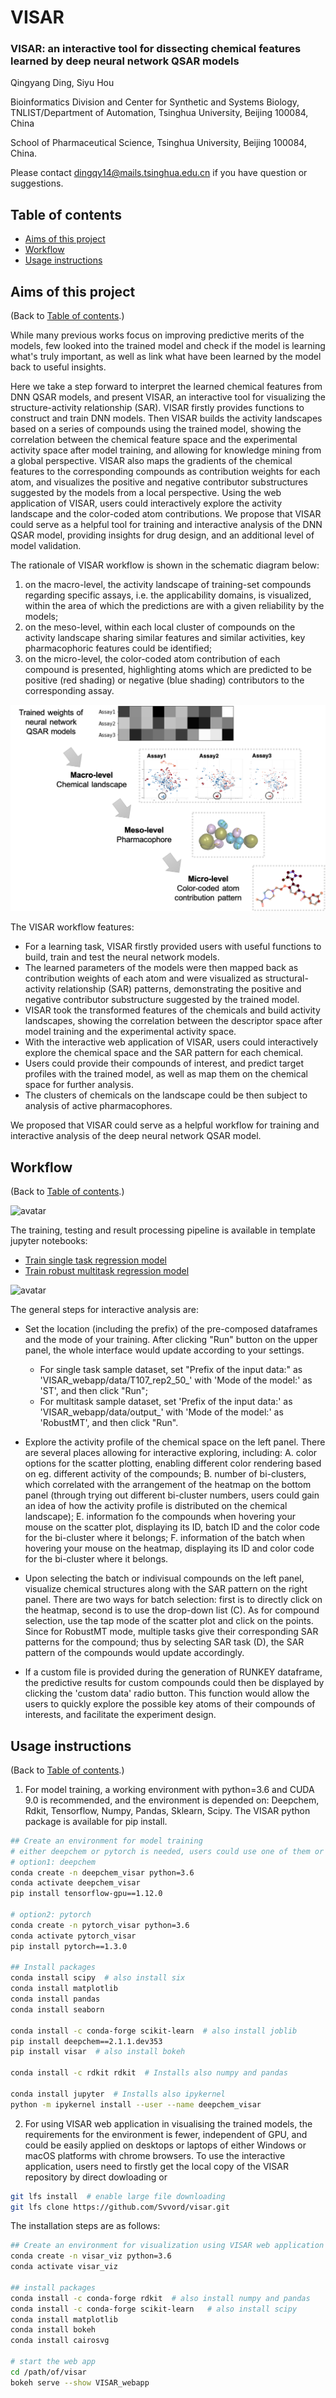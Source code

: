 # VISAR

### VISAR: an interactive tool for dissecting chemical features learned by deep neural network QSAR models

Qingyang Ding, Siyu Hou

Bioinformatics Division and Center for Synthetic and Systems Biology, TNLIST/Department of Automation, Tsinghua University, Beijing 100084, China

School of Pharmaceutical Science, Tsinghua University, Beijing 100084,
China.

Please contact dingqy14@mails.tsinghua.edu.cn if you have question or suggestions.

## Table of contents  
* [Aims of this project](#aims-of-this-project)
* [Workflow](#workflow)
* [Usage instructions](#usage-instructions)

## Aims of this project

(Back to [Table of contents](#table-of-contents).)

While many previous works focus on improving predictive merits of the models, few looked into the trained model and check if the model is learning what's truly important, as well as link what have been learned by the model back to useful insights.

Here we take a step forward to interpret the learned chemical features from DNN QSAR models, and present VISAR, an interactive tool for visualizing the structure-activity
relationship (SAR). VISAR firstly provides functions to construct and train DNN models. Then VISAR builds the activity landscapes based on a series of compounds using the trained model, showing the correlation between the chemical feature space and the experimental activity space after model training, and allowing for knowledge mining from a global perspective. VISAR also maps the gradients of the chemical features to the corresponding compounds as contribution weights for each atom, and visualizes the positive and negative contributor substructures suggested by the models from a local perspective. 
Using the web application of VISAR, users could interactively explore the activity landscape and the color-coded atom contributions. 
We propose that VISAR could serve as a helpful tool for training and interactive analysis of the DNN QSAR model, providing insights for drug design, and an additional level of model validation.

The rationale of VISAR workflow is shown in the schematic diagram below:

1) on the macro-level, the activity landscape of training-set compounds regarding specific assays, i.e. the applicability domains, is visualized, within the area of which the
predictions are with a given reliability by the models; 
2) on the meso-level, within each local cluster of compounds on the activity landscape sharing similar features and similar activities, key pharmacophoric features could be identified; 
3) on the micro-level, the color-coded atom contribution of each compound is presented, highlighting atoms which are predicted to be positive (red shading) or negative (blue shading) contributors to the corresponding assay.

![avatar](rationale_new.png)

The VISAR workflow features:
- For a learning task, VISAR firstly provided users with useful functions to build, train and test the neural network models.
- The learned parameters of the models were then mapped back as contribution weights of each atom and were visualized as structural-activity relationship (SAR) patterns, demonstrating the positive and negative contributor substructure suggested by the trained model.
- VISAR took the transformed features of the chemicals and build activity landscapes, showing the correlation between the descriptor space after model training and the experimental activity space.
- With the interactive web application of VISAR, users could interactively explore the chemical space and the SAR pattern for each chemical.
- Users could provide their compounds of interest, and predict target profiles with the trained model, as well as map them on the chemical space for further analysis.
- The clusters of chemicals on the landscape could be then subject to analysis of active pharmacophores.

We proposed that VISAR could serve as a helpful workflow for training and interactive analysis of the deep neural network QSAR model.

## Workflow

(Back to [Table of contents](#table-of-contents).)

![avatar](workflow.png)

The training, testing and result processing pipeline is available in template jupyter notebooks:

- [Train single task regression model](https://github.com/Svvord/visar/blob/master/Template%20--%20single%20task%20regressor%20training%20and%20analysis.ipynb)
- [Train robust multitask regression model](https://github.com/Svvord/visar/blob/master/Template%20--%20multi-task%20model%20training%20and%20analysis.ipynb)

![avatar](webapp_demo.png)

The general steps for interactive analysis are:
- Set the location (including the prefix) of the pre-composed dataframes and the mode of your training. After clicking "Run" button on the upper panel, the whole interface would update according to your settings.
	- For single task sample dataset, set "Prefix of the input data:" as 'VISAR_webapp/data/T107_rep2_50_' with 'Mode of the model:' as 'ST', and then click "Run";
	- For multitask sample dataset, set 'Prefix of the input data:' as 'VISAR_webapp/data/output_' with 'Mode of the model:' as 'RobustMT', and then click "Run".

- Explore the activity profile of the chemical space on the left panel.
There are several places allowing for interactive exploring, including: A. color options for the scatter plotting, enabling different color rendering based on eg. different activity of the compounds; B. number of bi-clusters, which correlated with the arrangement of the heatmap on the bottom panel (through trying out different bi-cluster numbers, users could gain an idea of how the activity profile is distributed on the chemical landscape); E. information fo the compounds when hovering your mouse on the scatter plot, displaying its ID, batch ID and the color code for the bi-cluster where it belongs; F. information of the batch when hovering your mouse on the heatmap, displaying its ID and color code for the bi-cluster where it belongs.

- Upon selecting the batch or indivisual compounds on the left panel, visualize chemical structures along with the SAR pattern on the right panel. There are two ways for batch selection: first is to directly click on the heatmap, second is to use the drop-down list (C). As for compound selection, use the tap mode of the scatter plot and click on the points. Since for RobustMT mode, multiple tasks give their corresponding SAR patterns for the compound; thus by selecting SAR task (D), the SAR pattern of the compounds would update accordingly.

- If a custom file is provided during the generation of RUNKEY dataframe, the predictive results for custom compounds could then be displayed by clicking the 'custom data' radio button. This function would allow the users to quickly explore the possible key atoms of their compounds of interests, and facilitate the experiment design.


## Usage instructions

(Back to [Table of contents](#table-of-contents).)

1. For model training, a working environment with python=3.6 and CUDA 9.0 is recommended,
and the environment is depended on: Deepchem, Rdkit,
Tensorflow, Numpy, Pandas, Sklearn, Scipy.
The VISAR python package is available for pip install.

```bash
## Create an environment for model training
# either deepchem or pytorch is needed, users could use one of them or both
# option1: deepchem
conda create -n deepchem_visar python=3.6
conda activate deepchem_visar
pip install tensorflow-gpu==1.12.0

# option2: pytorch
conda create -n pytorch_visar python=3.6
conda activate pytorch_visar
pip install pytorch==1.3.0

## Install packages
conda install scipy  # also install six
conda install matplotlib
conda install pandas
conda install seaborn

conda install -c conda-forge scikit-learn  # also install joblib
pip install deepchem==2.1.1.dev353
pip install visar  # also install bokeh

conda install -c rdkit rdkit  # Installs also numpy and pandas

conda install jupyter  # Installs also ipykernel
python -m ipykernel install --user --name deepchem_visar
```

2. For using VISAR web application in visualising the trained models, the requirements
for the environment is fewer, independent of GPU, and could be easily applied
on desktops or laptops of either Windows or macOS platforms with chrome browsers.
To use the interactive application, users need to firstly get the local copy of the
VISAR repository by direct dowloading or

```bash
git lfs install  # enable large file downloading
git lfs clone https://github.com/Svvord/visar.git
```

The installation steps are as follows:
```bash
## Create an environment for visualization using VISAR web application
conda create -n visar_viz python=3.6
conda activate visar_viz

## install packages
conda install -c conda-forge rdkit  # also install numpy and pandas
conda install -c conda-forge scikit-learn   # also install scipy
conda install matplotlib
conda install bokeh
conda install cairosvg

# start the web app
cd /path/of/visar
bokeh serve --show VISAR_webapp
```
